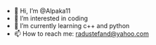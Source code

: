 - 👋 Hi, I’m @Alpaka11
- 👀 I’m interested in coding
- 🌱 I’m currently learning c++ and python
- 📫 How to reach me: radustefand@yahoo.com

